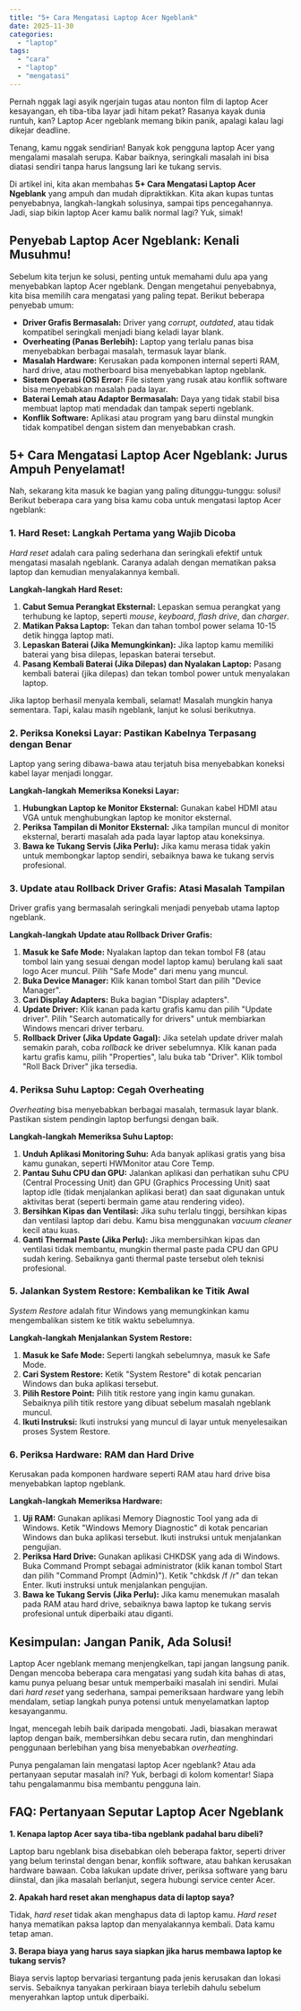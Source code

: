 ```yaml
---
title: "5+ Cara Mengatasi Laptop Acer Ngeblank"
date: 2025-11-30
categories: 
  - "laptop"
tags: 
  - "cara"
  - "laptop"
  - "mengatasi"
---
```


Pernah nggak lagi asyik ngerjain tugas atau nonton film di laptop Acer kesayangan, eh tiba-tiba layar jadi hitam pekat? Rasanya kayak dunia runtuh, kan? Laptop Acer ngeblank memang bikin panik, apalagi kalau lagi dikejar deadline.

Tenang, kamu nggak sendirian! Banyak kok pengguna laptop Acer yang mengalami masalah serupa. Kabar baiknya, seringkali masalah ini bisa diatasi sendiri tanpa harus langsung lari ke tukang servis.

Di artikel ini, kita akan membahas **5+ Cara Mengatasi Laptop Acer Ngeblank** yang ampuh dan mudah dipraktikkan. Kita akan kupas tuntas penyebabnya, langkah-langkah solusinya, sampai tips pencegahannya. Jadi, siap bikin laptop Acer kamu balik normal lagi? Yuk, simak!

## Penyebab Laptop Acer Ngeblank: Kenali Musuhmu!

Sebelum kita terjun ke solusi, penting untuk memahami dulu apa yang menyebabkan laptop Acer ngeblank. Dengan mengetahui penyebabnya, kita bisa memilih cara mengatasi yang paling tepat. Berikut beberapa penyebab umum:

- **Driver Grafis Bermasalah:** Driver yang _corrupt_, _outdated_, atau tidak kompatibel seringkali menjadi biang keladi layar blank.
- **Overheating (Panas Berlebih):** Laptop yang terlalu panas bisa menyebabkan berbagai masalah, termasuk layar blank.
- **Masalah Hardware:** Kerusakan pada komponen internal seperti RAM, hard drive, atau motherboard bisa menyebabkan laptop ngeblank.
- **Sistem Operasi (OS) Error:** File sistem yang rusak atau konflik software bisa menyebabkan masalah pada layar.
- **Baterai Lemah atau Adaptor Bermasalah:** Daya yang tidak stabil bisa membuat laptop mati mendadak dan tampak seperti ngeblank.
- **Konflik Software:** Aplikasi atau program yang baru diinstal mungkin tidak kompatibel dengan sistem dan menyebabkan crash.

## 5+ Cara Mengatasi Laptop Acer Ngeblank: Jurus Ampuh Penyelamat!

Nah, sekarang kita masuk ke bagian yang paling ditunggu-tunggu: solusi! Berikut beberapa cara yang bisa kamu coba untuk mengatasi laptop Acer ngeblank:

### 1\. Hard Reset: Langkah Pertama yang Wajib Dicoba

_Hard reset_ adalah cara paling sederhana dan seringkali efektif untuk mengatasi masalah ngeblank. Caranya adalah dengan mematikan paksa laptop dan kemudian menyalakannya kembali.

**Langkah-langkah Hard Reset:**

1. **Cabut Semua Perangkat Eksternal:** Lepaskan semua perangkat yang terhubung ke laptop, seperti _mouse_, _keyboard_, _flash drive_, dan _charger_.
2. **Matikan Paksa Laptop:** Tekan dan tahan tombol power selama 10-15 detik hingga laptop mati.
3. **Lepaskan Baterai (Jika Memungkinkan):** Jika laptop kamu memiliki baterai yang bisa dilepas, lepaskan baterai tersebut.
4. **Pasang Kembali Baterai (Jika Dilepas) dan Nyalakan Laptop:** Pasang kembali baterai (jika dilepas) dan tekan tombol power untuk menyalakan laptop.

Jika laptop berhasil menyala kembali, selamat! Masalah mungkin hanya sementara. Tapi, kalau masih ngeblank, lanjut ke solusi berikutnya.

### 2\. Periksa Koneksi Layar: Pastikan Kabelnya Terpasang dengan Benar

Laptop yang sering dibawa-bawa atau terjatuh bisa menyebabkan koneksi kabel layar menjadi longgar.

**Langkah-langkah Memeriksa Koneksi Layar:**

1. **Hubungkan Laptop ke Monitor Eksternal:** Gunakan kabel HDMI atau VGA untuk menghubungkan laptop ke monitor eksternal.
2. **Periksa Tampilan di Monitor Eksternal:** Jika tampilan muncul di monitor eksternal, berarti masalah ada pada layar laptop atau koneksinya.
3. **Bawa ke Tukang Servis (Jika Perlu):** Jika kamu merasa tidak yakin untuk membongkar laptop sendiri, sebaiknya bawa ke tukang servis profesional.

### 3\. Update atau Rollback Driver Grafis: Atasi Masalah Tampilan

Driver grafis yang bermasalah seringkali menjadi penyebab utama laptop ngeblank.

**Langkah-langkah Update atau Rollback Driver Grafis:**

1. **Masuk ke Safe Mode:** Nyalakan laptop dan tekan tombol F8 (atau tombol lain yang sesuai dengan model laptop kamu) berulang kali saat logo Acer muncul. Pilih "Safe Mode" dari menu yang muncul.
2. **Buka Device Manager:** Klik kanan tombol Start dan pilih "Device Manager".
3. **Cari Display Adapters:** Buka bagian "Display adapters".
4. **Update Driver:** Klik kanan pada kartu grafis kamu dan pilih "Update driver". Pilih "Search automatically for drivers" untuk membiarkan Windows mencari driver terbaru.
5. **Rollback Driver (Jika Update Gagal):** Jika setelah update driver malah semakin parah, coba _rollback_ ke driver sebelumnya. Klik kanan pada kartu grafis kamu, pilih "Properties", lalu buka tab "Driver". Klik tombol "Roll Back Driver" jika tersedia.

### 4\. Periksa Suhu Laptop: Cegah Overheating

_Overheating_ bisa menyebabkan berbagai masalah, termasuk layar blank. Pastikan sistem pendingin laptop berfungsi dengan baik.

**Langkah-langkah Memeriksa Suhu Laptop:**

1. **Unduh Aplikasi Monitoring Suhu:** Ada banyak aplikasi gratis yang bisa kamu gunakan, seperti HWMonitor atau Core Temp.
2. **Pantau Suhu CPU dan GPU:** Jalankan aplikasi dan perhatikan suhu CPU (Central Processing Unit) dan GPU (Graphics Processing Unit) saat laptop idle (tidak menjalankan aplikasi berat) dan saat digunakan untuk aktivitas berat (seperti bermain game atau rendering video).
3. **Bersihkan Kipas dan Ventilasi:** Jika suhu terlalu tinggi, bersihkan kipas dan ventilasi laptop dari debu. Kamu bisa menggunakan _vacuum cleaner_ kecil atau kuas.
4. **Ganti Thermal Paste (Jika Perlu):** Jika membersihkan kipas dan ventilasi tidak membantu, mungkin thermal paste pada CPU dan GPU sudah kering. Sebaiknya ganti thermal paste tersebut oleh teknisi profesional.

### 5\. Jalankan System Restore: Kembalikan ke Titik Awal

_System Restore_ adalah fitur Windows yang memungkinkan kamu mengembalikan sistem ke titik waktu sebelumnya.

**Langkah-langkah Menjalankan System Restore:**

1. **Masuk ke Safe Mode:** Seperti langkah sebelumnya, masuk ke Safe Mode.
2. **Cari System Restore:** Ketik "System Restore" di kotak pencarian Windows dan buka aplikasi tersebut.
3. **Pilih Restore Point:** Pilih titik restore yang ingin kamu gunakan. Sebaiknya pilih titik restore yang dibuat sebelum masalah ngeblank muncul.
4. **Ikuti Instruksi:** Ikuti instruksi yang muncul di layar untuk menyelesaikan proses System Restore.

### 6\. Periksa Hardware: RAM dan Hard Drive

Kerusakan pada komponen hardware seperti RAM atau hard drive bisa menyebabkan laptop ngeblank.

**Langkah-langkah Memeriksa Hardware:**

1. **Uji RAM:** Gunakan aplikasi Memory Diagnostic Tool yang ada di Windows. Ketik "Windows Memory Diagnostic" di kotak pencarian Windows dan buka aplikasi tersebut. Ikuti instruksi untuk menjalankan pengujian.
2. **Periksa Hard Drive:** Gunakan aplikasi CHKDSK yang ada di Windows. Buka Command Prompt sebagai administrator (klik kanan tombol Start dan pilih "Command Prompt (Admin)"). Ketik "chkdsk /f /r" dan tekan Enter. Ikuti instruksi untuk menjalankan pengujian.
3. **Bawa ke Tukang Servis (Jika Perlu):** Jika kamu menemukan masalah pada RAM atau hard drive, sebaiknya bawa laptop ke tukang servis profesional untuk diperbaiki atau diganti.

## Kesimpulan: Jangan Panik, Ada Solusi!

Laptop Acer ngeblank memang menjengkelkan, tapi jangan langsung panik. Dengan mencoba beberapa cara mengatasi yang sudah kita bahas di atas, kamu punya peluang besar untuk memperbaiki masalah ini sendiri. Mulai dari _hard reset_ yang sederhana, sampai pemeriksaan hardware yang lebih mendalam, setiap langkah punya potensi untuk menyelamatkan laptop kesayanganmu.

Ingat, mencegah lebih baik daripada mengobati. Jadi, biasakan merawat laptop dengan baik, membersihkan debu secara rutin, dan menghindari penggunaan berlebihan yang bisa menyebabkan _overheating_.

Punya pengalaman lain mengatasi laptop Acer ngeblank? Atau ada pertanyaan seputar masalah ini? Yuk, berbagi di kolom komentar! Siapa tahu pengalamanmu bisa membantu pengguna lain.

## FAQ: Pertanyaan Seputar Laptop Acer Ngeblank

**1\. Kenapa laptop Acer saya tiba-tiba ngeblank padahal baru dibeli?**

Laptop baru ngeblank bisa disebabkan oleh beberapa faktor, seperti driver yang belum terinstal dengan benar, konflik software, atau bahkan kerusakan hardware bawaan. Coba lakukan update driver, periksa software yang baru diinstal, dan jika masalah berlanjut, segera hubungi service center Acer.

**2\. Apakah hard reset akan menghapus data di laptop saya?**

Tidak, _hard reset_ tidak akan menghapus data di laptop kamu. _Hard reset_ hanya mematikan paksa laptop dan menyalakannya kembali. Data kamu tetap aman.

**3\. Berapa biaya yang harus saya siapkan jika harus membawa laptop ke tukang servis?**

Biaya servis laptop bervariasi tergantung pada jenis kerusakan dan lokasi servis. Sebaiknya tanyakan perkiraan biaya terlebih dahulu sebelum menyerahkan laptop untuk diperbaiki.
